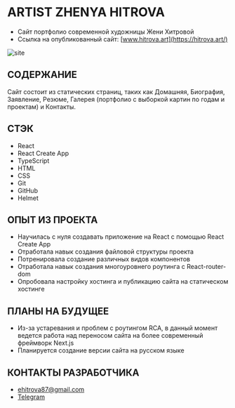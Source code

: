 # ARTIST ZHENYA HITROVA

- Сайт портфолио современной художницы Жени Хитровой
- Ссылка на опубликованный сайт: [www.hitrova.art](https://hitrova.art/)

![site](https://github.com/user-attachments/assets/4f8b5437-6d39-4385-aca1-b262c0ff5ada)


## СОДЕРЖАНИЕ

Сайт состоит из статических страниц, таких как Домашняя, Биография, Заявление, Резюме, Галерея (портфолио с выборкой картин по годам и проектам) и Контакты.

## СТЭК 

- React
- React Create App
- TypeScript
- HTML
- CSS
- Git
- GitHub
- Helmet

## ОПЫТ ИЗ ПРОЕКТА
- Научилась с нуля создавать приложение на React с помощью React Create App
- Отработала навык создания файловой структуры проекта
- Потренировала создание различных видов компонентов
- Отработала навык создания многоуровнего роутинга с React-router-dom
- Опробовала настройку хостинга и публикацию сайта на статическом хостинге

## ПЛАНЫ НА БУДУЩЕЕ
- Из-за устаревания и проблем с роутингом RCA, в данный момент ведется работа над переносом сайта на более современный фреймворк Next.js
- Планируется создание версии сайта на русском языке

## КОНТАКТЫ РАЗРАБОТЧИКА

- ehitrova87@gmail.com
- [Telegram](https://t.me/jarotea)
